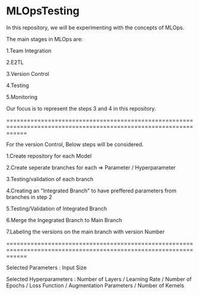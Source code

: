 # MLOpsTesting

In this repository, we will be experimenting with the concepts of MLOps. 

The main stages in MLOps are: 

  1.Team Integration 
  
  2.E2TL 
  
  3.Version Control
  
  4.Testing
  
  5.Monitoring
  
 
 Our focus is to represent the steps 3 and 4 in this repository. 
 
 ==================================================================================================================
 
 For the version Control, Below steps will be considered. 
 
  1.Create repository for each Model
  
  2.Create seperate branches for each => Parameter / Hyperparameter
  
  3.Testing/validation of each branch
  
  4.Creating an "Integrated Branch" to have preffered parameters from branches in step 2
  
  5.Testing/Validation of Integrated Branch
  
  6.Merge the Ingegrated Branch to Main Branch
  
  7.Labeling the versions on the main branch with version Number
  
  ==================================================================================================================
 
 Selected Parameters : Input Size 
 
 Selected Hyperparameters : Number of Layers / Learning Rate / Number of Epochs / Loss Function / Augmentation Parameters / Number of Kernels
 
